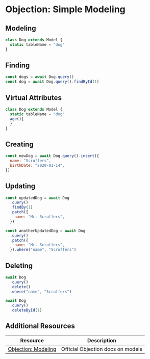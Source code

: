 # Objection: Simple Modeling

## Modeling

```js
class Dog extends Model {
  static tableName = "dog"
}
```

## Finding

```js
const dogs = await Dog.query()
const dog = await Dog.query().findById(1)
```

## Virtual Attributes

```js
class Dog extends Model {
  static tableName = "dog"
  age(){
  }
}
```

## Creating

```js
const newDog = await Dog.query().insert({
  name: "Scruffers",
  birthDate: "2020-01-14",
})
```

## Updating

```js
const updatedDog = await Dog
  .query()
  .findBy(1)
  .patch({
    name: "Mr. Scruffers",
  })

const anotherUpdatedDog = await Dog
  .query()
  .patch({
    name: "Mr. Scruffers",
  }).where("name", "Scruffers")
```

## Deleting

```js
await Dog
  .query()
  .delete()
  .where("name", "Scruffers")

await Dog
  .query()
  .deleteById(1)
```

## Additional Resources

| Resource | Description |
| --- | --- |
| [Objection: Modeling](https://vincit.github.io/objection.js/guide/models.html#examples) | Official Objection docs on models |
